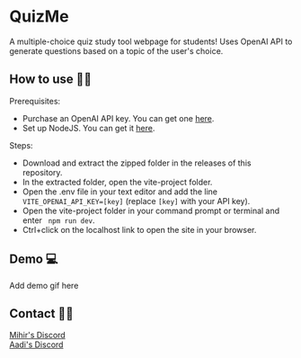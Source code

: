 QuizMe
=======
A multiple-choice quiz study tool webpage for students! Uses OpenAI API to generate questions based on a topic of the user's choice.

## How to use 🧑‍🎓

Prerequisites:
- Purchase an OpenAI API key. You can get one [here](https://platform.openai.com/).
- Set up NodeJS. You can get it [here](https://nodejs.org/en/download).

Steps:
- Download and extract the zipped folder in the releases of this repository.
- In the extracted folder, open the vite-project folder.
- Open the .env file in your text editor and add the line `VITE_OPENAI_API_KEY=[key]` (replace `[key]` with your API key).
- Open the vite-project folder in your command prompt or terminal and enter ` npm run dev`.
- Ctrl+click on the localhost link to open the site in your browser.


## Demo 💻
Add demo gif here

## Contact 👨‍💻
<a href="https://discordapp.com/users/693514463093063780">Mihir's Discord</a> <br>
<a href="https://discordapp.com/users/779065933029310474">Aadi's Discord</a>